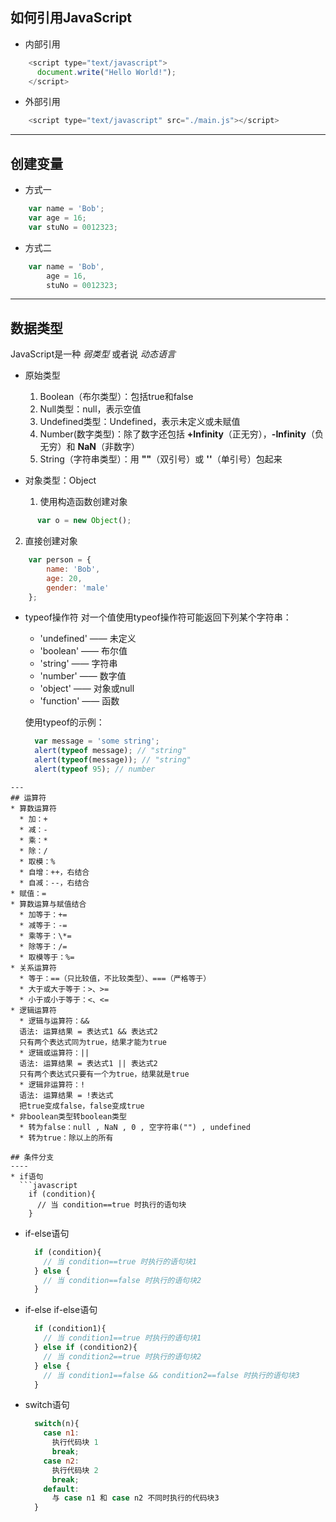 ## 如何引用JavaScript
* 内部引用
```javascript
    <script type="text/javascript">
      document.write("Hello World!");
    </script>
  ```
* 外部引用
```javascript
    <script type="text/javascript" src="./main.js"></script>
```
---
## 创建变量
* 方式一
```javascript
    var name = 'Bob';
    var age = 16;
    var stuNo = 0012323;
```
* 方式二
```javascript
    var name = 'Bob',
        age = 16,
        stuNo = 0012323;
```
---
## 数据类型
JavaScript是一种 *弱类型* 或者说 *动态语言*  
* 原始类型
    1. Boolean（布尔类型）：包括true和false
    2. Null类型：null，表示空值
    3. Undefined类型：Undefined，表示未定义或未赋值
    4. Number(数字类型)：除了数字还包括 **+Infinity**（正无穷），**-Infinity**（负无穷）和 **NaN**（非数字）
    5. String（字符串类型）：用 **""**（双引号）或 **''**（单引号）包起来

* 对象类型：Object
  1. 使用构造函数创建对象
```javascript
      var o = new Object();
```
  2. 直接创建对象
  ```javascript
      var person = {
          name: 'Bob',
          age: 20,
          gender: 'male'
      };
```

* typeof操作符
对一个值使用typeof操作符可能返回下列某个字符串：
  * 'undefined' —— 未定义
  * 'boolean' —— 布尔值
  * 'string' —— 字符串
  * 'number' —— 数字值
  * 'object' —— 对象或null
  * 'function' —— 函数

  使用typeof的示例：
  ```javascript
    var message = 'some string';
    alert(typeof message); // "string"
    alert(typeof(message)); // "string"
    alert(typeof 95); // number
```
---
## 运算符
* 算数运算符
  * 加：+
  * 减：-
  * 乘：*
  * 除：/
  * 取模：%
  * 自增：++，右结合
  * 自减：--，右结合
* 赋值：=
* 算数运算与赋值结合
  * 加等于：+=
  * 减等于：-=
  * 乘等于：\*=
  * 除等于：/=
  * 取模等于：%=
* 关系运算符
  * 等于：==（只比较值，不比较类型）、===（严格等于）
  * 大于或大于等于：>、>=
  * 小于或小于等于：<、<=
* 逻辑运算符
  * 逻辑与运算符：&&
  语法: 运算结果 = 表达式1 && 表达式2
  只有两个表达式同为true，结果才能为true
  * 逻辑或运算符：||
  语法: 运算结果 = 表达式1 || 表达式2
  只有两个表达式只要有一个为true，结果就是true
  * 逻辑非运算符：!
  语法: 运算结果 = !表达式
  把true变成false，false变成true
* 非boolean类型转boolean类型
  * 转为false：null , NaN , 0 , 空字符串("") , undefined
  * 转为true：除以上的所有

## 条件分支
----
* if语句
  ```javascript
    if (condition){
      // 当 condition==true 时执行的语句块
    }
  ```
* if-else语句
  ```javascript
    if (condition){
      // 当 condition==true 时执行的语句块1
    } else {
      // 当 condition==false 时执行的语句块2
    }
  ```
* if-else if-else语句
  ```javascript
    if (condition1){
      // 当 condition1==true 时执行的语句块1
    } else if (condition2){
      // 当 condition2==true 时执行的语句块2
    } else {
      // 当 condition1==false && condition2==false 时执行的语句块3
    }
  ```
* switch语句
  ```javascript
    switch(n){
      case n1:
        执行代码块 1
        break;
      case n2:
        执行代码块 2
        break;
      default:
        与 case n1 和 case n2 不同时执行的代码块3
    }
  ```
